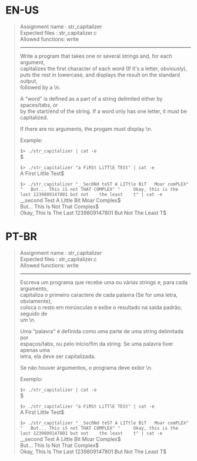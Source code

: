 # EN-US

> Assignment name  : str_capitalizer   
> Expected files   : str_capitalizer.c   
> Allowed functions: write   
> 
> --------------------------------------------------------------------------------   
> 
> Write a program that takes one or several strings and, for each argument,   
> capitalizes the first character of each word (If it's a letter, obviously),   
> puts the rest in lowercase, and displays the result on the standard output,   
> followed by a \n.   
> 
> A "word" is defined as a part of a string delimited either by spaces/tabs, or   
> by the start/end of the string. If a word only has one letter, it must be   
> capitalized.   
> 
> If there are no arguments, the progam must display \n.   
> 
> Example:   
> 
> `$> ./str_capitalizer | cat -e`   
> $   
> 
> `$> ./str_capitalizer "a FiRSt LiTTlE TESt" | cat -e`   
> A First Little Test$   
> 
> `$> ./str_capitalizer "__SecONd teST A LITtle BiT   Moar comPLEX" "   But... This iS not THAT COMPLEX" "     Okay, this is the last 1239809147801 but not    the least    t" | cat -e`   
> __second Test A Little Bit   Moar Complex$   
>    But... This Is Not That Complex$   
>      Okay, This Is The Last 1239809147801 But Not    The Least    T$   

# PT-BR

> Assignment name  : str_capitalizer   
> Expected files   : str_capitalizer.c   
> Allowed functions: write   
> 
> --------------------------------------------------------------------------------   
>
> Escreva um programa que recebe uma ou várias strings e, para cada argumento,   
> capitaliza o primeiro caractere de cada palavra (Se for uma letra, obviamente),   
> coloca o resto em minúsculas e exibe o resultado na saída padrão, seguido de   
> um \n.   
>
> Uma "palavra" é definida como uma parte de uma string delimitada por   
> espaços/tabs, ou pelo início/fim da string. Se uma palavra tiver apenas uma   
> letra, ela deve ser capitalizada.   
>
> Se não houver argumentos, o programa deve exibir \n.     
> 
> Exemplo:   
> 
> `$> ./str_capitalizer | cat -e`   
> $   
> 
> `$> ./str_capitalizer "a FiRSt LiTTlE TESt" | cat -e`   
> A First Little Test$   
> 
> `$> ./str_capitalizer "__SecONd teST A LITtle BiT   Moar comPLEX" "   But... This iS not THAT COMPLEX" "     Okay, this is the last 1239809147801 but not    the least    t" | cat -e`   
> __second Test A Little Bit   Moar Complex$   
>    But... This Is Not That Complex$   
>      Okay, This Is The Last 1239809147801 But Not    The Least    T$   
